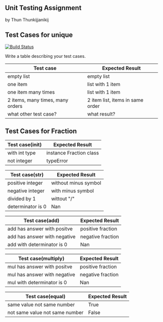 ## Unit Testing Assignment

by Thun Thunkijjanikij


## Test Cases for unique

[![Build Status](https://travis-ci.com/Klan300/unittesting-Klan300.svg?branch=master)](https://travis-ci.com/Klan300/unittesting-Klan300)

Write a table describing your test cases.

| Test case              |  Expected Result    |
|------------------------|---------------------|
| empty list             |  empty list         |
| one item               |  list with 1 item   |
| one item many times    |  list with 1 item   |
| 2 items, many times, many orders | 2 item list, items in same order  |
| what other test case?  |  what result?       |


## Test Cases for Fraction

| Test case(init)         |  Expected Result    |
|------------------------|---------------------|
| with int type          |  instance Fraction class  |
| not integer            |   typeError  |

| Test case(str)         |  Expected Result    |
|------------------------|---------------------|
| positive integer       |  without minus symbol  |
| negative integer       |  with minus symbol  |
| divided by 1           |  wittout "/"        |
| determinator is 0      |  Nan                |

| Test case(add)         |  Expected Result    |
|------------------------|---------------------|
| add has answer with positve |  positive fraction |
| add has answer with negative  |  negative fraction |
| add with determinator is 0  |  Nan           |

| Test case(multiply)         |  Expected Result    |
|------------------------|---------------------|
| mul has answer with positve |  positive fraction |
| mul has answer with negative  |  negative fraction |
| mul with determinator is 0  |  Nan           |

| Test case(equal)         |  Expected Result    |
|------------------------|---------------------|
| same value not same number |  True |
| not same value not same number |  False |







